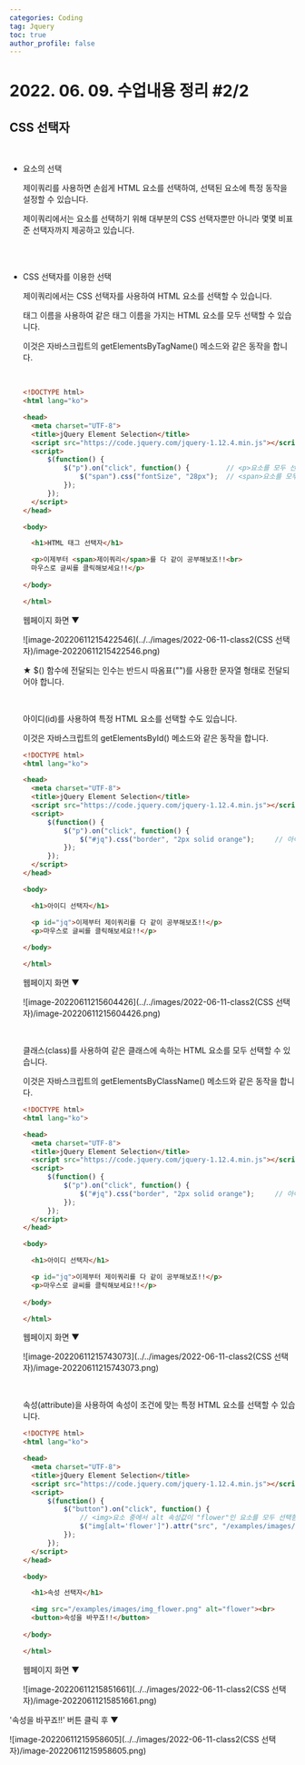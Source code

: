 ```yaml
---
categories: Coding	
tag: Jquery
toc: true
author_profile: false
---
```




# 2022. 06. 09. 수업내용 정리 #2/2

## CSS 선택자

<br>

* 요소의 선택

  제이쿼리를 사용하면 손쉽게 HTML 요소를 선택하여, 선택된 요소에 특정 동작을 설정할 수 있습니다.<br>

  제이쿼리에서는 요소를 선택하기 위해 대부분의 CSS 선택자뿐만 아니라 몇몇 비표준 선택자까지 제공하고 있습니다.

  <br>

  <br>

* CSS 선택자를 이용한 선택

  제이쿼리에서는 CSS 선택자를 사용하여 HTML 요소를 선택할 수 있습니다.<br>

  태그 이름을 사용하여 같은 태그 이름을 가지는 HTML 요소를 모두 선택할 수 있습니다.<br>

  이것은 자바스크립트의 getElementsByTagName() 메소드와 같은 동작을 합니다.

  <br>

  ```html
  <!DOCTYPE html>
  <html lang="ko">
  
  <head>
  	<meta charset="UTF-8">
  	<title>jQuery Element Selection</title>
  	<script src="https://code.jquery.com/jquery-1.12.4.min.js"></script>
  	<script>
  		$(function() {
  			$("p").on("click", function() {			// <p>요소를 모두 선택함.
  				$("span").css("fontSize", "28px");	// <span>요소를 모두 선택함.
  			});
  		});
  	</script>
  </head>
  
  <body>
  
  	<h1>HTML 태그 선택자</h1>
  
  	<p>이제부터 <span>제이쿼리</span>를 다 같이 공부해보죠!!<br>
  	마우스로 글씨를 클릭해보세요!!</p>
  	
  </body>
  
  </html>
  ```

  웹페이지 화면 ▼

  ![image-20220611215422546](../../images/2022-06-11-class2(CSS 선택자)/image-20220611215422546.png)

  ★ $() 함수에 전달되는 인수는 반드시 따옴표("")를 사용한 문자열 형태로 전달되어야 합니다.

  <br>

  아이디(id)를 사용하여 특정 HTML 요소를 선택할 수도 있습니다.<br>

  이것은 자바스크립트의 getElementsById() 메소드와 같은 동작을 합니다.<br>

  ```html
  <!DOCTYPE html>
  <html lang="ko">
  
  <head>
  	<meta charset="UTF-8">
  	<title>jQuery Element Selection</title>
  	<script src="https://code.jquery.com/jquery-1.12.4.min.js"></script>
  	<script>
  		$(function() {
  			$("p").on("click", function() {
  				$("#jq").css("border", "2px solid orange");		// 아이디가 "jq"인 요소를 선택함.
  			});
  		});
  	</script>
  </head>
  
  <body>
  
  	<h1>아이디 선택자</h1>
  
  	<p id="jq">이제부터 제이쿼리를 다 같이 공부해보죠!!</p>
  	<p>마우스로 글씨를 클릭해보세요!!</p>
  	
  </body>
  
  </html>
  ```

  웹페이지 화면 ▼

  ![image-20220611215604426](../../images/2022-06-11-class2(CSS 선택자)/image-20220611215604426.png)

  <br>

  클래스(class)를 사용하여 같은 클래스에 속하는 HTML 요소를 모두 선택할 수 있습니다.<br>

  이것은 자바스크립트의 getElementsByClassName() 메소드와 같은 동작을 합니다.<br>

  ```html
  <!DOCTYPE html>
  <html lang="ko">
  
  <head>
  	<meta charset="UTF-8">
  	<title>jQuery Element Selection</title>
  	<script src="https://code.jquery.com/jquery-1.12.4.min.js"></script>
  	<script>
  		$(function() {
  			$("p").on("click", function() {
  				$("#jq").css("border", "2px solid orange");		// 아이디가 "jq"인 요소를 선택함.
  			});
  		});
  	</script>
  </head>
  
  <body>
  
  	<h1>아이디 선택자</h1>
  
  	<p id="jq">이제부터 제이쿼리를 다 같이 공부해보죠!!</p>
  	<p>마우스로 글씨를 클릭해보세요!!</p>
  	
  </body>
  
  </html>
  ```

  웹페이지 화면 ▼

  ![image-20220611215743073](../../images/2022-06-11-class2(CSS 선택자)/image-20220611215743073.png)

  <br>

  속성(attribute)을 사용하여 속성이 조건에 맞는 특정 HTML 요소를 선택할 수 있습니다.<br>

  ```html
  <!DOCTYPE html>
  <html lang="ko">
  
  <head>
  	<meta charset="UTF-8">
  	<title>jQuery Element Selection</title>
  	<script src="https://code.jquery.com/jquery-1.12.4.min.js"></script>
  	<script>
  		$(function() {
  			$("button").on("click", function() {
  				// <img>요소 중에서 alt 속성값이 "flower"인 요소를 모두 선택함.
  				$("img[alt='flower']").attr("src", "/examples/images/img_monalisa.png");
  			});
  		});
  	</script>
  </head>
  
  <body>
  
  	<h1>속성 선택자</h1>
  
  	<img src="/examples/images/img_flower.png" alt="flower"><br>
  	<button>속성을 바꾸죠!!</button>
  	
  </body>
  
  </html>
  ```

  웹페이지 화면 ▼

  ![image-20220611215851661](../../images/2022-06-11-class2(CSS 선택자)/image-20220611215851661.png)

'속성을 바꾸죠!!' 버튼 클릭 후 ▼

![image-20220611215958605](../../images/2022-06-11-class2(CSS 선택자)/image-20220611215958605.png)

